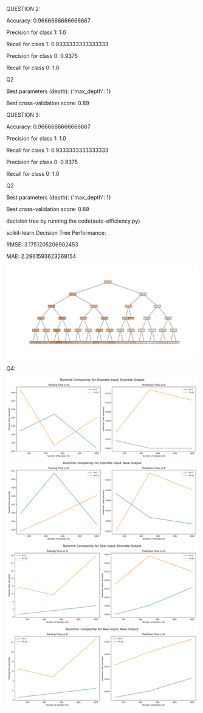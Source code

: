 
QUESTION 2:

Accuracy:  0.9666666666666667

Precision for class 1:  1.0

Recall for class 1:  0.9333333333333333

Precision for class 0:  0.9375

Recall for class 0:  1.0

Q2

Best parameters (depth):  {'max_depth': 1}

Best cross-validation score:  0.89


QUESTION 3:


Accuracy:  0.9666666666666667

Precision for class 1:  1.0

Recall for class 1:  0.9333333333333333

Precision for class 0:  0.9375

Recall for class 0:  1.0

Q2

Best parameters (depth):  {'max_depth': 1}

Best cross-validation score:  0.89

decision tree by running the code(auto-efficiency.py)

scikit-learn Decision Tree Performance:

RMSE: 3.1751205206902453

MAE: 2.2961593623269154

![Alt text](Q3.png)


Q4:



![alt text](DI_DO.png)
![alt text](DI_RO.png)
![alt text](RI_DO.png)
![alt text](RI_RO.png)




